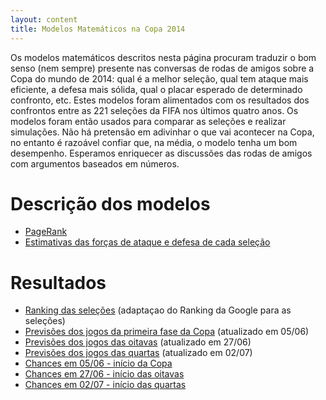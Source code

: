 ```yaml
---
layout: content
title: Modelos Matemáticos na Copa 2014
---
```


Os modelos matemáticos descritos nesta página procuram traduzir o bom senso (nem sempre) presente nas conversas de rodas de amigos sobre a Copa do mundo de 2014: qual é a melhor seleção, qual tem ataque mais eficiente, a defesa mais sólida, qual o placar esperado de determinado confronto, etc.
Estes modelos foram alimentados com os resultados dos confrontos entre as 221 seleções da FIFA nos últimos quatro anos.  Os modelos foram então usados para comparar as seleções e realizar simulações.
Não há pretensão em adivinhar o que vai acontecer na Copa, no entanto é razoável confiar que, na média, o modelo tenha um bom desempenho. Esperamos enriquecer as discussões das rodas de amigos com argumentos baseados em números.

# Descrição dos modelos
* [PageRank](pagerank_texto.html)
* [Estimativas das forças de ataque e defesa  de cada seleção](modelo_forcas_texto.html)

# Resultados
* [Ranking das seleções](pagerank_selecoes.html) (adaptaçao do Ranking da Google para as seleções)
* [Previsões dos jogos da primeira fase da Copa](img/disputas/primeira_fase.htm)  (atualizado em 05/06)
* [Previsões dos jogos das oitavas](img/disputas/oitavas.htm) (atualizado em 27/06)
* [Previsões dos jogos das quartas](img/disputas/quartas.htm) (atualizado em 02/07)
* [Chances em 05/06 - início da Copa](probabilidades.htm)
* [Chances em 27/06 - início das oitavas](probabilidades_copa_2014_apos_1fase.htm)
* [Chances em 02/07 - início das quartas](probabilidades_copa_2014_apos_oitavas.htm)

